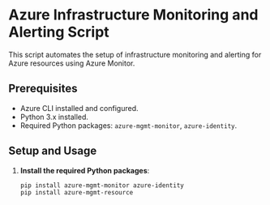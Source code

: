 # Azure Infrastructure Monitoring and Alerting Script

This script automates the setup of infrastructure monitoring and alerting for Azure resources using Azure Monitor.

## Prerequisites

- Azure CLI installed and configured.
- Python 3.x installed.
- Required Python packages: `azure-mgmt-monitor`, `azure-identity`.

## Setup and Usage

1. **Install the required Python packages**:

   ```bash
   pip install azure-mgmt-monitor azure-identity
   pip install azure-mgmt-resource
   